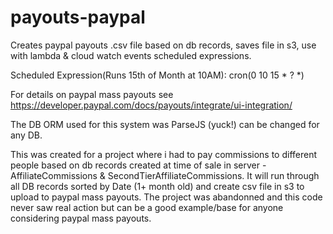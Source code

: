 # payouts-paypal
Creates paypal payouts .csv file based on db records, saves file in s3, use with lambda &amp; cloud watch events scheduled expressions.

Scheduled Expression(Runs 15th of Month at 10AM): cron(0 10 15 * ? *)

For details on paypal mass payouts see https://developer.paypal.com/docs/payouts/integrate/ui-integration/ 

The DB ORM used for this system was ParseJS (yuck!) can be changed for any DB. 

This was created for a project where i had to pay commissions to different people based on db records created at time of sale in server - AffiliateCommissions & SecondTierAffiliateCommissions. It will run through all DB records sorted by Date (1+ month old) and create csv file in s3 to upload to paypal mass payouts. The project was abandonned and this code never saw real action but can be a good example/base for anyone considering paypal mass payouts.
